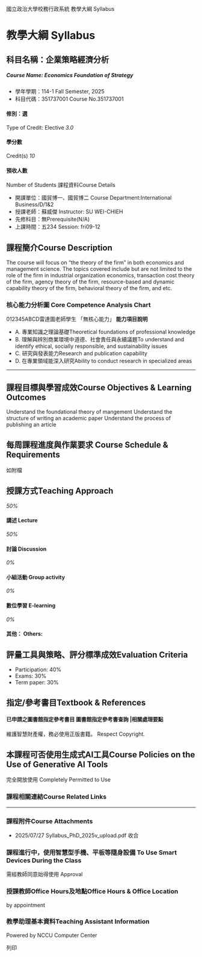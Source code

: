 國立政治大學校務行政系統 教學大綱 Syllabus
# 教學大綱 Syllabus
##  科目名稱：企業策略經濟分析 
#####  Course Name: Economics Foundation of Strategy
  * 學年學期：114-1 Fall Semester, 2025 
  * 科目代碼：351737001 Course No.351737001


#### 修別：選
Type of Credit: Elective 
_3.0_
#### 學分數
Credit(s)
_10_
#### 預收人數
Number of Students
課程資料Course Details
  * 開課單位：國貿博一、國貿博二 Course Department:International Business/D/1&2 
  * 授課老師：蘇威傑 Instructor: SU WEI-CHIEH 
  * 先修科目：無Prerequisite(N/A)
  * 上課時間：五234 Session: fri09-12


##  課程簡介Course Description
The course will focus on “the theory of the firm” in both economics and management science. The topics covered include but are not limited to the role of the firm in industrial organization economics, transaction cost theory of the firm, agency theory of the firm, resource-based and dynamic capability theory of the firm, behavioral theory of the firm, and etc.
###  核心能力分析圖 Core Competence Analysis Chart
012345ABCD雷達圖老師學生
「無核心能力」 
**能力項目說明**
  * A. 專業知識之理論基礎Theoretical foundations of professional knowledge
  * B. 理解與辨別商業環境中道德、社會責任與永續議題To understand and identify ethical, socially responsible, and sustainability issues
  * C. 研究與發表能力Research and publication capability
  * D. 在專業領域能深入研究Ability to conduct research in specialized areas


* * *
##  課程目標與學習成效Course Objectives & Learning Outcomes 
Understand the foundational theory of mangement
Understand the structure of writing an academic paper
Understand the process of publishing an article
##  每周課程進度與作業要求 Course Schedule & Requirements
如附檔
##  授課方式Teaching Approach
_50%_
####  講述 Lecture
_50%_
####  討論 Discussion
_0%_
####  小組活動 Group activity
_0%_
####  數位學習 E-learning
_0%_
####  其他： Others:
##  評量工具與策略、評分標準成效Evaluation Criteria
  * Participation: 40% 
  * Exams: 30%
  * Term paper: 30%


##  指定/參考書目Textbook & References
####  已申請之圖書館指定參考書目  圖書館指定參考書查詢 |相關處理要點
維護智慧財產權，務必使用正版書籍。 Respect Copyright.
##  本課程可否使用生成式AI工具Course Policies on the Use of Generative AI Tools
完全開放使用 Completely Permitted to Use
###  課程相關連結Course Related Links
* * *
###  課程附件Course Attachments
  * 2025/07/27 Syllabus_PhD_2025v_upload.pdf  收合 


###  課程進行中，使用智慧型手機、平板等隨身設備 To Use Smart Devices During the Class
需經教師同意始得使用  Approval
###  授課教師Office Hours及地點Office Hours & Office Location
by appointment
###  教學助理基本資料Teaching Assistant Information
Powered by NCCU Computer Center
  
列印
